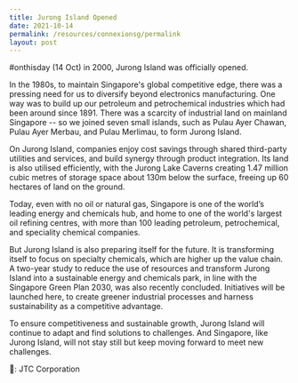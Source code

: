 ```yaml
---
title: Jurong Island Opened
date: 2021-10-14
permalink: /resources/connexionsg/permalink
layout: post
---
```

#onthisday (14 Oct) in 2000, Jurong Island was officially opened.

In the 1980s, to maintain Singapore's global competitive edge, there was a pressing need for us to diversify beyond electronics manufacturing. One way was to build up our petroleum and petrochemical industries which had been around since 1891. There was a scarcity of industrial land on mainland Singapore -- so we joined seven small islands, such as Pulau Ayer Chawan, Pulau Ayer Merbau, and Pulau Merlimau, to form Jurong Island.

On Jurong Island, companies enjoy cost savings through shared third-party utilities and services, and build synergy through product integration. Its land is also utilised efficiently, with the Jurong Lake Caverns creating 1.47 million cubic metres of storage space about 130m below the surface, freeing up 60 hectares of land on the ground.

Today, even with no oil or natural gas, Singapore is one of the world’s leading energy and chemicals hub, and home to one of the world's largest oil refining centres, with more than 100 leading petroleum, petrochemical, and speciality chemical companies.

But Jurong Island is also preparing itself for the future. It is transforming itself to focus on specialty chemicals, which are higher up the value chain. A two-year study to reduce the use of resources and transform Jurong Island into a sustainable energy and chemicals park, in line with the Singapore Green Plan 2030, was also recently concluded. Initiatives will be launched here, to create greener industrial processes and harness sustainability as a competitive advantage.

To ensure competitiveness and sustainable growth, Jurong Island will continue to adapt and find solutions to challenges. And Singapore, like Jurong Island, will not stay still but keep moving forward to meet new challenges.

📸: JTC Corporation